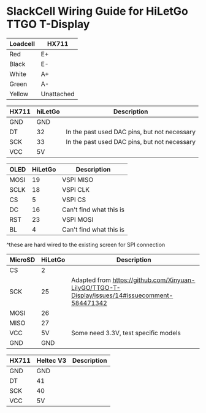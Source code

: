 # SlackCell Wiring Guide for HiLetGo TTGO T-Display

| Loadcell | HX711      |
| -------- | ---------- |
| Red      | E+         |
| Black    | E-         |
| White    | A+         |
| Green    | A-         |
| Yellow   | Unattached |

| HX711 | hiLetGo | Description                                  |
| ----- | ------- | -------------------------------------------- |
| GND   | GND     |                                              |
| DT    | 32      | In the past used DAC pins, but not necessary |
| SCK   | 33      | In the past used DAC pins, but not necessary |
| VCC   | 5V      |                                              |

| OLED | HiLetGo | Description             |
| ---- | ------- | ----------------------- |
| MOSI | 19      | VSPI MISO               |
| SCLK | 18      | VSPI CLK                |
| CS   | 5       | VSPI CS                 |
| DC   | 16      | Can't find what this is |
| RST  | 23      | VSPI MOSI               |
| BL   | 4       | Can't find what this is |
^these are hard wired to the existing screen for SPI connection

| MicroSD | HiLetGo | Description                                                                                    |
| ------- | ------- | ---------------------------------------------------------------------------------------------- |
| CS      | 2       |                                                                                                |
| SCK     | 25      | Adapted from https://github.com/Xinyuan-LilyGO/TTGO-T-Display/issues/14#issuecomment-584471342 |
| MOSI    | 26      |                                                                                                |
| MISO    | 27      |                                                                                                |
| VCC     | 5V      | Some need 3.3V, test specific models                                                           |
| GND     | GND     |                                                                                                |

| HX711 | Heltec V3 | Description                                  |
| ----- | --------- | -------------------------------------------- |
| GND   | GND       |                                              |
| DT    | 41        |                                              |
| SCK   | 40        |                                              |
| VCC   | 5V        |                                              |